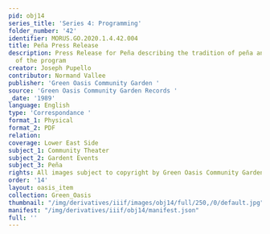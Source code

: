 ```yaml
---
pid: obj14
series_title: 'Series 4: Programming'
folder_number: '42'
identifier: MORUS.GO.2020.1.4.42.004
title: Peña Press Release
description: Press Release for Peña describing the tradition of peña and elements
  of the program
creator: Joseph Pupello
contributor: Normand Vallee
publisher: 'Green Oasis Community Garden '
source: 'Green Oasis Community Garden Records '
_date: '1989'
language: English
type: 'Correspondance '
format_1: Physical
format_2: PDF
relation:
coverage: Lower East Side
subject_1: Community Theater
subject_2: Gardent Events
subject_3: Peña
rights: All images subject to copyright by Green Oasis Community Garden, Inc.
order: '14'
layout: oasis_item
collection: Green_Oasis
thumbnail: "/img/derivatives/iiif/images/obj14/full/250,/0/default.jpg"
manifest: "/img/derivatives/iiif/obj14/manifest.json"
full: ''
---
```

